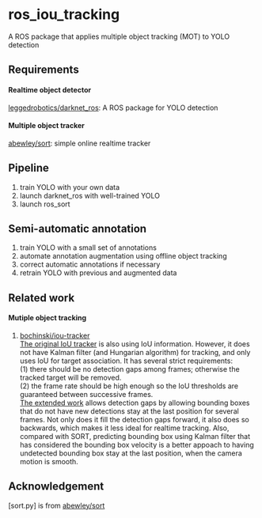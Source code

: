 # ros_iou_tracking
A ROS package that applies multiple object tracking (MOT) to YOLO detection

## Requirements
#### Realtime object detector  
[leggedrobotics/darknet_ros](https://github.com/leggedrobotics/darknet_ros): A ROS package for YOLO detection

#### Multiple object tracker  
[abewley/sort](https://github.com/abewley/sort): simple online realtime tracker  

## Pipeline
1. train YOLO with your own data
2. launch darknet_ros with well-trained YOLO
3. launch ros_sort

## Semi-automatic annotation
1. train YOLO with a small set of annotations
2. automate annotation augmentation using offline object tracking
3. correct automatic annotations if necessary
4. retrain YOLO with previous and augmented data

## Related work
#### Mutiple object tracking
1. [bochinski/iou-tracker](https://github.com/bochinski/iou-tracker)  
[The original IoU tracker](http://elvera.nue.tu-berlin.de/files/1517Bochinski2017.pdf) is also using IoU information. However, it does not have Kalman filter (and Hungarian algorithm) for tracking, and only uses IoU for target association. It has several strict requirements:  
(1) there should be no detection gaps among frames; otherwise the tracked target will be removed.  
(2) the frame rate should be high enough so the IoU thresholds are guaranteed between successive frames.  
[The extended work](http://elvera.nue.tu-berlin.de/files/1547Bochinski2018.pdf) allows detection gaps by allowing bounding boxes that do not have new detections stay at the last position for several frames. Not only does it fill the detection gaps forward, it also does so backwards, which makes it less ideal for realtime tracking. Also, compared with SORT, predicting bounding box using Kalman filter that has considered the bounding box velocity is a better appoach to having undetected bounding box stay at the last position, when the camera motion is smooth.  

## Acknowledgement
[sort.py] is from [abewley/sort](https://github.com/abewley/sort)
